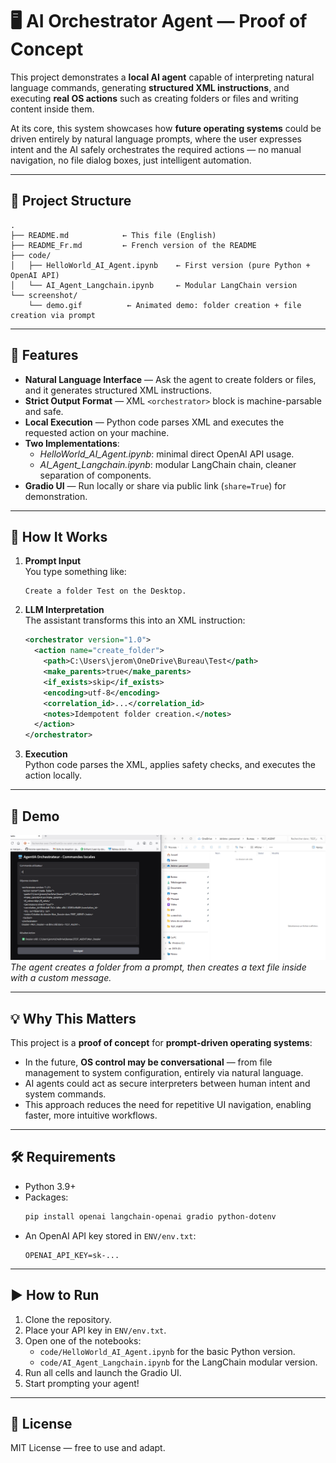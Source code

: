 # 🖥️ AI Orchestrator Agent — Proof of Concept

This project demonstrates a **local AI agent** capable of interpreting natural language commands, generating **structured XML instructions**, and executing **real OS actions** such as creating folders or files and writing content inside them.

At its core, this system showcases how **future operating systems** could be driven entirely by natural language prompts, where the user expresses intent and the AI safely orchestrates the required actions — no manual navigation, no file dialog boxes, just intelligent automation.

---

## 📂 Project Structure

```
.
├── README.md            ← This file (English)
├── README_Fr.md         ← French version of the README
├── code/
│   ├── HelloWorld_AI_Agent.ipynb    ← First version (pure Python + OpenAI API)
│   └── AI_Agent_Langchain.ipynb     ← Modular LangChain version
└── screenshot/
    └── demo.gif          ← Animated demo: folder creation + file creation via prompt
```

---

## 🚀 Features

- **Natural Language Interface** — Ask the agent to create folders or files, and it generates structured XML instructions.
- **Strict Output Format** — XML `<orchestrator>` block is machine-parsable and safe.
- **Local Execution** — Python code parses XML and executes the requested action on your machine.
- **Two Implementations**:
  - *HelloWorld_AI_Agent.ipynb*: minimal direct OpenAI API usage.
  - *AI_Agent_Langchain.ipynb*: modular LangChain chain, cleaner separation of components.
- **Gradio UI** — Run locally or share via public link (`share=True`) for demonstration.

---

## 🧠 How It Works

1. **Prompt Input**  
   You type something like:
   ```
   Create a folder Test on the Desktop.
   ```
2. **LLM Interpretation**  
   The assistant transforms this into an XML instruction:
   ```xml
   <orchestrator version="1.0">
     <action name="create_folder">
       <path>C:\Users\jerom\OneDrive\Bureau\Test</path>
       <make_parents>true</make_parents>
       <if_exists>skip</if_exists>
       <encoding>utf-8</encoding>
       <correlation_id>...</correlation_id>
       <notes>Idempotent folder creation.</notes>
     </action>
   </orchestrator>
   ```
3. **Execution**  
   Python code parses the XML, applies safety checks, and executes the action locally.

---

## 🎥 Demo

![demo](screenshot/demo.gif)  
*The agent creates a folder from a prompt, then creates a text file inside with a custom message.*

---

## 💡 Why This Matters

This project is a **proof of concept** for **prompt-driven operating systems**:  
- In the future, **OS control may be conversational** — from file management to system configuration, entirely via natural language.
- AI agents could act as secure interpreters between human intent and system commands.
- This approach reduces the need for repetitive UI navigation, enabling faster, more intuitive workflows.

---

## 🛠️ Requirements

- Python 3.9+
- Packages:  
  ```bash
  pip install openai langchain-openai gradio python-dotenv
  ```
- An OpenAI API key stored in `ENV/env.txt`:
  ```
  OPENAI_API_KEY=sk-...
  ```

---

## ▶️ How to Run

1. Clone the repository.
2. Place your API key in `ENV/env.txt`.
3. Open one of the notebooks:
   - `code/HelloWorld_AI_Agent.ipynb` for the basic Python version.
   - `code/AI_Agent_Langchain.ipynb` for the LangChain modular version.
4. Run all cells and launch the Gradio UI.
5. Start prompting your agent!

---

## 📜 License

MIT License — free to use and adapt.
